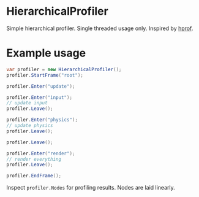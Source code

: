 # HierarchicalProfiler
Simple hierarchical profiler. Single threaded usage only. Inspired by [hprof](https://github.com/cmr/hprof).

# Example usage
```csharp
var profiler = new HierarchicalProfiler();
profiler.StartFrame("root");

profiler.Enter("update");

profiler.Enter("input");
// update input
profiler.Leave();

profiler.Enter("physics");
// update physics
profiler.Leave();

profiler.Leave();

profiler.Enter("render");
// render everything
profiler.Leave();

profiler.EndFrame();
```

Inspect `profiler.Nodes` for profiling results. Nodes are laid linearly.
